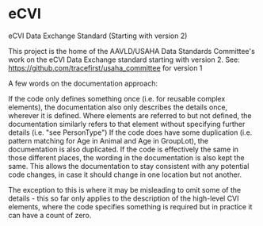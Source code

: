 # eCVI
eCVI Data Exchange Standard (Starting with version 2)

This project is the home of the AAVLD/USAHA Data Standards Committee's work on the eCVI Data Exchange standard starting with version 2.  See: https://github.com/tracefirst/usaha_committee for version 1

A few words on the documentation approach: 
 
If the code only defines something once (i.e. for reusable complex elements), the documentation also only describes the details once, wherever it is defined. Where elements are referred to but not defined, the documentation similarly refers to that element without specifying further details (i.e. "see PersonType") If the code does have some duplication (i.e. pattern matching for Age in Animal and Age in GroupLot), the documentation is also duplicated. If the code is effectively the same in those different places, the wording in the documentation is also kept the same. This allows the documentation to stay consistent with any potential code changes, in case it should change in one location but not another.
    
The exception to this is where it may be misleading to omit some of the details - this so far only applies to the description of the high-level CVI elements, where the code specifies something is required but in practice it can have a count of zero.
